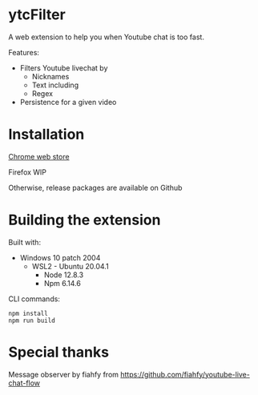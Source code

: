 # ytcFilter

A web extension to help you when Youtube chat is too fast.

Features:

- Filters Youtube livechat by
  - Nicknames
  - Text including
  - Regex
- Persistence for a given video

# Installation

[Chrome web store](https://chrome.google.com/webstore/detail/vchatter/mnldnbhgfocmkehnlkeanlhfmopepnko)

Firefox WIP

Otherwise, release packages are available on Github

# Building the extension

Built with:

- Windows 10 patch 2004
  - WSL2 - Ubuntu 20.04.1
    - Node 12.8.3
    - Npm 6.14.6

CLI commands:

```
npm install
npm run build
```

# Special thanks

Message observer by fiahfy from https://github.com/fiahfy/youtube-live-chat-flow
